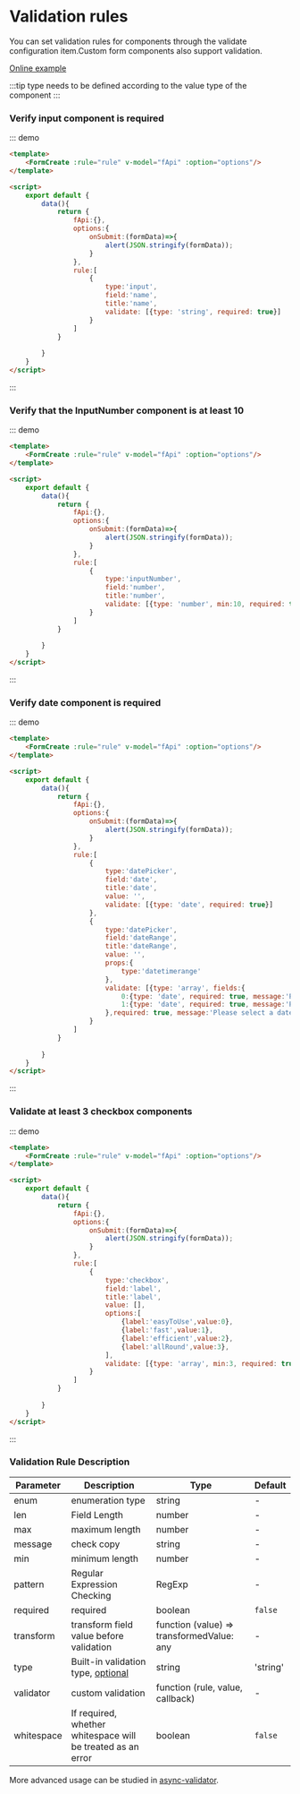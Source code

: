 # Validation rules

You can set validation rules for components through the validate configuration item.Custom form components also support validation.

[Online example](http://jsrun.pro/LchKp/edit)

:::tip
type needs to be defined according to the value type of the component
:::

### Verify input component is required

::: demo
```html
<template>
    <FormCreate :rule="rule" v-model="fApi" :option="options"/>
</template>

<script>
    export default {
        data(){
            return {
                fApi:{},
                options:{
                    onSubmit:(formData)=>{
                        alert(JSON.stringify(formData));
                    }
                },
                rule:[
                    {
                        type:'input',
                        field:'name',
                        title:'name',
                        validate: [{type: 'string', required: true}]
                    }
                ]
            }
            
        }
    }
</script>
```
:::
### Verify that the InputNumber component is at least 10

::: demo
```html
<template>
    <FormCreate :rule="rule" v-model="fApi" :option="options"/>
</template>

<script>
    export default {
        data(){
            return {
                fApi:{},
                options:{
                    onSubmit:(formData)=>{
                        alert(JSON.stringify(formData));
                    }
                },
                rule:[
                    {
                        type:'inputNumber',
                        field:'number',
                        title:'number',
                        validate: [{type: 'number', min:10, required: true}]
                    }
                ]
            }
            
        }
    }
</script>
```
:::


### Verify date component is required

::: demo
```html
<template>
    <FormCreate :rule="rule" v-model="fApi" :option="options"/>
</template>

<script>
    export default {
        data(){
            return {
                fApi:{},
                options:{
                    onSubmit:(formData)=>{
                        alert(JSON.stringify(formData));
                    }
                },
                rule:[
                    {
                        type:'datePicker',
                        field:'date',
                        title:'date',
                        value: '',
                        validate: [{type: 'date', required: true}]
                    },
                    {
                        type:'datePicker',
                        field:'dateRange',
                        title:'dateRange',
                        value: '',
                        props:{
                            type:'datetimerange'
                        },
                        validate: [{type: 'array', fields:{
                            0:{type: 'date', required: true, message:'Please select a date'},
                            1:{type: 'date', required: true, message:'Please select a date'}
                        },required: true, message:'Please select a date range'}]
                    }
                ]
            }
            
        }
    }
</script>
```
:::


### Validate at least 3 checkbox components

::: demo
```html
<template>
    <FormCreate :rule="rule" v-model="fApi" :option="options"/>
</template>

<script>
    export default {
        data(){
            return {
                fApi:{},
                options:{
                    onSubmit:(formData)=>{
                        alert(JSON.stringify(formData));
                    }
                },
                rule:[
                    {
                        type:'checkbox',
                        field:'label',
                        title:'label',
                        value: [],
                        options:[
                            {label:'easyToUse',value:0},
                            {label:'fast',value:1},
                            {label:'efficient',value:2},
                            {label:'allRound',value:3},
                        ],
                        validate: [{type: 'array', min:3, required: true}]
                    }
                ]
            }
            
        }
    }
</script>
```
:::

### Validation Rule Description

Parameter | Description | Type | Default |
| ---------- | ------------------------------------------------------------ | --------------------------------------- | -------- |
enum | enumeration type | string |-|
| len | Field Length | number |-|
| max | maximum length | number |-|
message | check copy | string |-|
| min | minimum length | number |-|
pattern | Regular Expression Checking | RegExp |-|
| required | required | boolean | `false` |
transform | transform field value before validation | function (value) => transformedValue: any |-|
type | Built-in validation type, [optional](https://github.com/yiminghe/async-validator#type) | string | 'string' |
validator | custom validation | function (rule, value, callback) |-|
whitespace | If required, whether whitespace will be treated as an error | boolean | `false` |

More advanced usage can be studied in [async-validator](https://github.com/yiminghe/async-validator).
